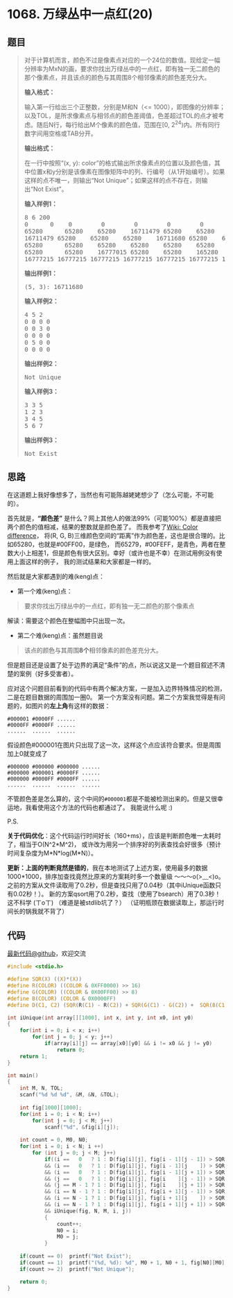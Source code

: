 <h1>1068. 万绿丛中一点红(20)</h1>

## 题目

> <div id="problemContent">
> <p>对于计算机而言，颜色不过是像素点对应的一个24位的数值。现给定一幅分辨率为MxN的画，要求你找出万绿丛中的一点红，即有独一无二颜色的那个像素点，并且该点的颜色与其周围8个相邻像素的颜色差充分大。
> </p>
> <p><b>
> 输入格式：
> </b></p>
> <p>
> 输入第一行给出三个正整数，分别是M和N（&lt;= 1000），即图像的分辨率；以及TOL，是所求像素点与相邻点的颜色差阈值，色差超过TOL的点才被考虑。随后N行，每行给出M个像素的颜色值，范围在[0, 2<sup>24</sup>)内。所有同行数字间用空格或TAB分开。
> </p>
> <p><b>
> 输出格式：
> </b></p>
> <p>
> 在一行中按照“(x, y): color”的格式输出所求像素点的位置以及颜色值，其中位置x和y分别是该像素在图像矩阵中的列、行编号（从1开始编号）。如果这样的点不唯一，则输出“Not Unique”；如果这样的点不存在，则输出“Not Exist”。
> </p>
> <b>输入样例1：</b><pre>
> 8 6 200
> 0 	 0 	  0 	   0	    0 	     0 	      0        0
> 65280 	 65280    65280    16711479 65280    65280    65280    65280
> 16711479 65280    65280    65280    16711680 65280    65280    65280
> 65280 	 65280    65280    65280    65280    65280    165280   165280
> 65280 	 65280 	  16777015 65280    65280    165280   65480    165280
> 16777215 16777215 16777215 16777215 16777215 16777215 16777215 16777215
> </pre>
> <b>输出样例1：</b><pre>
> (5, 3): 16711680
> </pre>
> <b>输入样例2：</b><pre>
> 4 5 2
> 0 0 0 0
> 0 0 3 0
> 0 0 0 0
> 0 5 0 0
> 0 0 0 0
> </pre>
> <b>输出样例2：</b><pre>
> Not Unique
> </pre>
> <b>输入样例3：</b><pre>
> 3 3 5
> 1 2 3
> 3 4 5
> 5 6 7
> </pre>
> <b>输出样例3：</b><pre>
> Not Exist
> </pre>
> </div>

## 思路

在这道题上我好像想多了，当然也有可能陈越姥姥想少了（怎么可能，不可能的）。

首先就是，**“颜色差”** 是什么？网上其他人的做法99%（可能100%）都是直接把两个颜色的值相减，结果的整数就是颜色差了。
而我参考了[Wiki: Color difference](https://en.wikipedia.org/wiki/Color_difference)，
将(R, G, B)三维颜色空间的“距离”作为颜色差，这也是很合理的。比如65280，也就是#00FF00，是绿色，
而65279，#00FEFF，是青色，两者在整数大小上相差1，但是颜色有很大区别。幸好（或许也是不幸）在测试用例没有使用上面这样的例子，
我的测试结果和大家都是一样的。

然后就是大家都遇到的难(keng)点：

- 第一个难(keng)点：

> 要求你找出万绿丛中的一点红，即有独一无二颜色的那个像素点

  解读：需要这个颜色在整幅图中只出现一次。

- 第二个难(keng)点：虽然题目说

> 该点的颜色与其周围**8个**相邻像素的颜色差充分大。

  但是题目还是设置了处于边界的满足“条件”的点，所以说这又是一个题目叙述不清楚的案例（好多受害者）。

  应对这个问题目前看到的代码中有两个解决方案，一是加入边界特殊情况的检测，二是在题目数据的周围加一圈0。
  第一个方案没有问题。第二个方案我觉得是有问题的，如图片的**左上角**有这样的数据：
```
#000001 #0000FF ......
#0000FF #0000FF ......
......  ......  ......
```
  假设颜色#000001在图片只出现了这一次，这样这个点应该符合要求。但是周围加上0就变成了
```
#000000 #000000 #000000 ......
#000000 #000001 #0000FF ......
#000000 #0000FF #0000FF ......
......  ......  ......  ......
```
  不管颜色差是怎么算的，这个中间的`#000001`都是不能被检测出来的。但是又很幸运地，我看使用这个方法的代码也都通过了。
  我能说什么呢 :)

P.S.

**关于代码优化**：这个代码运行时间好长（160+ms），应该是判断颜色唯一太耗时了，相当于O(N^2\*M^2)，
或许改为用另一个排序好的列表查找会好很多（预计时间复杂度为M\*N\*log(M\*N)）。

**更新：上面的判断竟然是错的**，我在本地测试了上述方案，使用最多的数据1000*1000，排序加查找竟然比原来的方案耗时多一个数量级
～～～o(>﹏<)o。之前的方案从文件读取用了0.2秒，但是查找只用了0.04秒（其中iUnique函数只有0.02秒！）。
新的方案qsort用了0.2秒，查找（使用了bsearch）用了0.3秒！这不科学 (ㄒoㄒ) （难道是被stdlib坑了？）
（证明瓶颈在数据读取上，那运行时间长的锅我就不背了）

## 代码

[最新代码@github](https://github.com/OliverLew/PAT/blob/master/PATBasic/1068.c)，欢迎交流
```c
#include <stdio.h>

#define SQR(X) ((X)*(X))
#define R(COLOR) ((COLOR & 0XFF0000) >> 16)
#define G(COLOR) ((COLOR & 0X00FF00) >> 8)
#define B(COLOR) (COLOR & 0X0000FF)
#define D(C1, C2) (SQR(R(C1) - R(C2)) + SQR(G(C1) - G(C2)) +  SQR(B(C1) - B(C2)))

int iUnique(int array[][1000], int x, int y, int x0, int y0)
{
    for(int i = 0; i < x; i++)
        for(int j = 0; j < y; j++)
            if(array[i][j] == array[x0][y0] && i != x0 && j != y0)
                return 0;
    return 1;
}

int main()
{
    int M, N, TOL;
    scanf("%d %d %d", &M, &N, &TOL);
    
    int fig[1000][1000];
    for(int i = 0; i < N; i++)
        for(int j = 0; j < M; j++)
            scanf("%d", &fig[i][j]);
    
    int count = 0, M0, N0;
    for(int i = 0; i < N; i ++)
        for (int j = 0; j < M; j++)
            if((i ==   0   ? 1 : D(fig[i][j], fig[i - 1][j - 1]) > SQR(TOL))
            && (i ==   0   ? 1 : D(fig[i][j], fig[i - 1][j    ]) > SQR(TOL))
            && (i ==   0   ? 1 : D(fig[i][j], fig[i - 1][j + 1]) > SQR(TOL))
            && (j ==   0   ? 1 : D(fig[i][j], fig[i    ][j - 1]) > SQR(TOL))
            && (j == M - 1 ? 1 : D(fig[i][j], fig[i    ][j + 1]) > SQR(TOL))
            && (i == N - 1 ? 1 : D(fig[i][j], fig[i + 1][j - 1]) > SQR(TOL))
            && (i == N - 1 ? 1 : D(fig[i][j], fig[i + 1][j    ]) > SQR(TOL))
            && (i == N - 1 ? 1 : D(fig[i][j], fig[i + 1][j + 1]) > SQR(TOL))
            && iUnique(fig, N, M, i, j))
            {
                count++;
                N0 = i;
                M0 = j;
            }
    
    if(count == 0)  printf("Not Exist");
    if(count == 1)  printf("(%d, %d): %d", M0 + 1, N0 + 1, fig[N0][M0]);
    if(count >= 2)  printf("Not Unique");

    return 0;
}

```